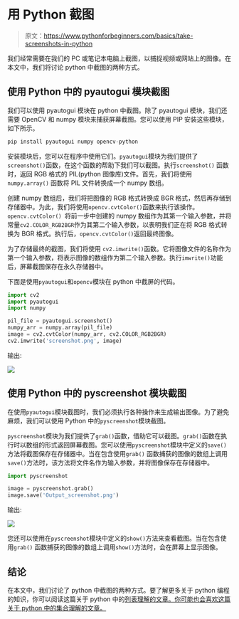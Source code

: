 # 用 Python 截图

> 原文：<https://www.pythonforbeginners.com/basics/take-screenshots-in-python>

我们经常需要在我们的 PC 或笔记本电脑上截图，以捕捉视频或网站上的图像。在本文中，我们将讨论 python 中截图的两种方式。

## 使用 Python 中的 pyautogui 模块截图

我们可以使用 pyautogui 模块在 python 中截图。除了 pyautogui 模块，我们还需要 OpenCV 和 numpy 模块来捕获屏幕截图。您可以使用 PIP 安装这些模块，如下所示。

```py
pip install pyautogui numpy opencv-python
```

安装模块后，您可以在程序中使用它们。`pyautogui`模块为我们提供了`screenshot()`函数，在这个函数的帮助下我们可以截图。执行`screenshot()` 函数时，返回 RGB 格式的 PIL(python 图像库)文件。首先，我们将使用`numpy.array()` 函数将 PIL 文件转换成一个 numpy 数组。

创建 numpy 数组后，我们将把图像的 RGB 格式转换成 BGR 格式，然后再存储到存储器中。为此，我们将使用`opencv.cvtColor()`函数来执行该操作。`opencv.cvtColor() `将前一步中创建的 numpy 数组作为其第一个输入参数，并将常量`cv2.COLOR_RGB2BGR`作为其第二个输入参数，以表明我们正在将 RGB 格式转换为 BGR 格式。执行后，`opencv.cvtColor()`返回最终图像。

为了存储最终的截图，我们将使用 `cv2.imwrite()`函数。它将图像文件的名称作为第一个输入参数，将表示图像的数组作为第二个输入参数。执行`imwrite()`功能后，屏幕截图保存在永久存储器中。

下面是使用`pyautogui`和`opencv`模块在 python 中截屏的代码。

```py
import cv2
import pyautogui
import numpy

pil_file = pyautogui.screenshot()
numpy_arr = numpy.array(pil_file)
image = cv2.cvtColor(numpy_arr, cv2.COLOR_RGB2BGR)
cv2.imwrite('screenshot.png', image)
```

输出:

![](img/0c765ada43744c6aa54b334e5c248206.png)



## 使用 Python 中的 pyscreenshot 模块截图

在使用`pyautogui`模块截图时，我们必须执行各种操作来生成输出图像。为了避免麻烦，我们可以使用 Python 中的`pyscreenshot`模块截图。

`pyscreenshot`模块为我们提供了`grab()`函数，借助它可以截图。`grab()`函数在执行时以数组的形式返回屏幕截图。您可以使用`pyscreenshot`模块中定义的`save()`方法将截图保存在存储器中。当在包含使用`grab()` 函数捕获的图像的数组上调用`save()`方法时，该方法将文件名作为输入参数，并将图像保存在存储器中。

```py
import pyscreenshot

image = pyscreenshot.grab()
image.save('Output_screenshot.png')
```

输出:

![](img/0c765ada43744c6aa54b334e5c248206.png)



您还可以使用在`pyscreenshot`模块中定义的`show()`方法来查看截图。当在包含使用`grab()` 函数捕获的图像的数组上调用`show()`方法时，会在屏幕上显示图像。

## 结论

在本文中，我们讨论了 python 中截图的两种方式。要了解更多关于 python 编程的知识，你可以阅读这篇关于 python 中的[列表理解的文章。你可能也会喜欢这篇关于 python 中的](https://www.pythonforbeginners.com/basics/list-comprehensions-in-python)[集合理解的文章。](https://www.pythonforbeginners.com/basics/set-comprehension-in-python)